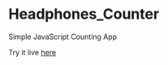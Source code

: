 # Headphones_Counter

Simple JavaScript Counting App

Try it live [here](https://headphonescounter-production.up.railway.app/)
